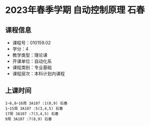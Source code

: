 # 2023年春季学期 自动控制原理 石春






## 课程信息

- 课程号：010159.02
- 学分：4
- 教学类型：理论课
- 开课单位：自动化系
- 课程类别：专业基础
- 课程层次：本科计划内课程

## 上课时间

```
1~6,8~16周 3A107 :1(8,9) 石春
1~15周 3A107 :5(3,4,5) 石春
17周 3A107 :7(3,4,5) 石春
9周 3A107 :7(8,9) 石春
```

